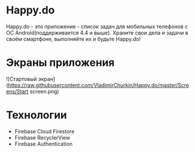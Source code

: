 # Happy.do
Happy.do - это приложение - список задач для мобильных телефонов с ОС Android(поддерживается 4.4 и выше).
Храните свои дела и задачи в своём смартфоне, выполняйте их и будьте Happy.do!

# Экраны приложения
![Стартовый экран](https://raw.githubusercontent.com/VladimirChurkin/Happy.do/master/Screens/Start screen.png)
# Технологии
* Firebase Cloud Firestore
* Firebase RecyclerView
* Firebase Authentication 


